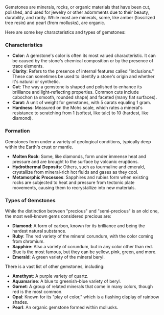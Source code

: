 Gemstones are minerals, rocks, or organic materials that have been cut, polished, and used for jewelry or other adornments due to their beauty, durability, and rarity. While most are minerals, some, like amber (fossilized tree resin) and pearl (from mollusks), are organic.

Here are some key characteristics and types of gemstones:

### Characteristics
* **Color**: A gemstone's color is often its most valued characteristic. It can be caused by the stone's chemical composition or by the presence of trace elements.
* **Clarity**: Refers to the presence of internal features called "inclusions." These can sometimes be used to identify a stone's origin and whether it's natural or synthetic.
* **Cut**: The way a gemstone is shaped and polished to enhance its brilliance and light-reflecting properties. Common cuts include cabochon (a smooth, rounded shape) and faceted (many flat surfaces).
* **Carat**: A unit of weight for gemstones, with 5 carats equaling 1 gram.
* **Hardness**: Measured on the Mohs scale, which rates a mineral's resistance to scratching from 1 (softest, like talc) to 10 (hardest, like diamond).

### Formation
Gemstones form under a variety of geological conditions, typically deep within the Earth's crust or mantle.
* **Molten Rock**: Some, like diamonds, form under immense heat and pressure and are brought to the surface by volcanic eruptions.
* **Hydrothermal Deposits**: Others, such as tourmaline and emerald, crystallize from mineral-rich hot fluids and gases as they cool.
* **Metamorphic Processes**: Sapphires and rubies form when existing rocks are subjected to heat and pressure from tectonic plate movements, causing them to recrystallize into new materials.

### Types of Gemstones
While the distinction between "precious" and "semi-precious" is an old one, the most well-known gems considered precious are:
* **Diamond**: A form of carbon, known for its brilliance and being the hardest natural substance.
* **Ruby**: The red variety of the mineral corundum, with the color coming from chromium.
* **Sapphire**: Also a variety of corundum, but in any color other than red. Blue is the most famous, but they can be yellow, pink, green, and more.
* **Emerald**: A green variety of the mineral beryl.

There is a vast list of other gemstones, including:
* **Amethyst**: A purple variety of quartz.
* **Aquamarine**: A blue to greenish-blue variety of beryl.
* **Garnet**: A group of related minerals that come in many colors, though red is the most common.
* **Opal**: Known for its "play of color," which is a flashing display of rainbow shades.
* **Pearl**: An organic gemstone formed within mollusks.